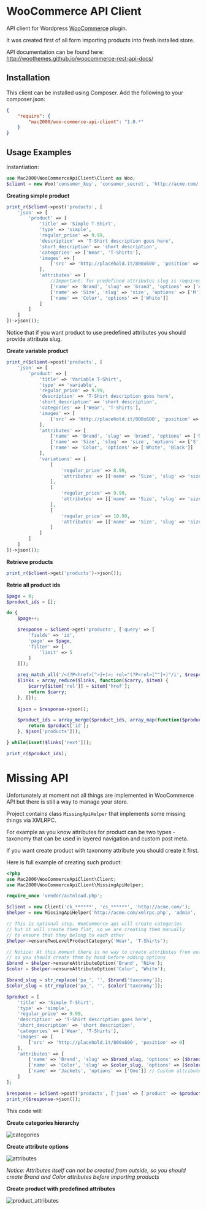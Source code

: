 WooCommerce API Client
======================

API client for Wordpress [WooCommerce](https://wordpress.org/plugins/woocommerce/) plugin.

It was created first of all form importing products into fresh installed store.

API documentation can be found here: http://woothemes.github.io/woocommerce-rest-api-docs/

Installation
------------

This client can be installed using Composer. Add the following to your composer.json:

```json
{
    "require": {
        "mac2000/woo-commerce-api-client": "1.0.*"
    }
}
```

Usage Examples
--------------

Instantiation:

```php
use Mac2000\WooCommerceApiClient\Client as Woo;
$client = new Woo('consumer_key', 'consumer_secret', 'http://acme.com/');
```

**Creating simple product**

```php
print_r($client->post('products', [
    'json' => [
        'product' => [
            'title' => 'Simple T-Shirt',
            'type' => 'simple',
            'regular_price' => 9.99,
            'description' => 'T-Shirt description goes here',
            'short_description' => 'short description',
            'categories' => ['Wear', 'T-Shirts'],
            'images' => [
                ['src' => 'http://placehold.it/800x600', 'position' => 0]
            ],
            'attributes' => [
                //Important: for predefined attributes slug is required, and options should contain slugs rather than names
                ['name' => 'Brand', 'slug' => 'brand', 'options' => ['nike']],
                ['name' => 'Size', 'slug' => 'size', 'options' => ['M']],
                ['name' => 'Color', 'options' => ['White']]
            ]
        ]
    ]
])->json());
```

Notice that if you want product to use predefined attributes you should provide attribute slug.

**Create variable product**

```php
print_r($client->post('products', [
    'json' => [
        'product' => [
            'title' => 'Variable T-Shirt',
            'type' => 'variable',
            'regular_price' => 9.99,
            'description' => 'T-Shirt description goes here',
            'short_description' => 'short description',
            'categories' => ['Wear', 'T-Shirts'],
            'images' => [
                ['src' => 'http://placehold.it/800x600', 'position' => 0]
            ],
            'attributes' => [
                ['name' => 'Brand', 'slug' => 'brand', 'options' => ['Nike']],
                ['name' => 'Size', 'slug' => 'size', 'options' => ['S','M','L'], 'variation' => true], //Notice: All options that will be used in variations should be here
                ['name' => 'Color', 'options' => ['White', 'Black']]
            ],
            'variations' => [
                [
                    'regular_price' => 8.99,
                    'attributes' => [['name' => 'Size', 'slug' => 'size', 'option' => 'S']]
                ],
                [
                    'regular_price' => 9.99,
                    'attributes' => [['name' => 'Size', 'slug' => 'size', 'option' => 'M']]
                ],
                [
                    'regular_price' => 10.99,
                    'attributes' => [['name' => 'Size', 'slug' => 'size', 'option' => 'L']]
                ]
            ]
        ]
    ]
])->json());
```

**Retrieve products**

```php
print_r($client->get('products')->json());
```

**Retrie all product ids**

```php
$page = 0;
$product_ids = [];

do {
    $page++;

    $response = $client->get('products', ['query' => [
        'fields' => 'id',
        'page' => $page,
        'filter' => [
            'limit' => 5
        ]
    ]]);

    preg_match_all('/<(?P<href>[^>]+)>; rel="(?P<rel>[^"]+)"/i', $response->getHeader('Link'), $links, PREG_SET_ORDER);
    $links = array_reduce($links, function($carry, $item) {
        $carry[$item['rel']] = $item['href'];
        return $carry;
    }, []);
    
    $json = $response->json();

    $product_ids = array_merge($product_ids, array_map(function($product) {
        return $product['id'];
    }, $json['products']));

} while(isset($links['next']));

print_r($product_ids);
```

Missing API
===========

Unfortunately at moment not all things are implemented in WooCommerce API but there is still a way to manage your store.

Project contains class `MissingApiHelper` that implements some missing things via XMLRPC.

For example as you know attributes for product can be two types - taxonomy that can be used in layered navigation and custom post meta.

If you want create product with taxonomy attribute you should create it first.

Here is full example of creating such product:

```php
<?php
use Mac2000\WooCommerceApiClient\Client;
use Mac2000\WooCommerceApiClient\MissingApiHelper;

require_once 'vendor/autoload.php';

$client = new Client('ck_******', 'cs_******', 'http://acme.com/');
$helper = new MissingApiHelper('http://acme.com/xmlrpc.php', 'admin', '******');

// This is optional step, WooCommerce api will create categories
// but it will create them flat, so we are creating them manually
// to ensure that they belong to each other
$helper->ensureTwoLevelProductCategory('Wear', 'T-Shirts');

// Notice: At this moment there is no way to create attributes from outside
// so you should create them by hand before adding options
$brand = $helper->ensureAttributeOption('Brand', 'Nike');
$color = $helper->ensureAttributeOption('Color', 'White');

$brand_slug = str_replace('pa_', '', $brand['taxonomy']);
$color_slug = str_replace('pa_', '', $color['taxonomy']);

$product = [
    'title' => 'Simple T-Shirt',
    'type' => 'simple',
    'regular_price' => 9.99,
    'description' => 'T-Shirt description goes here',
    'short_description' => 'short description',
    'categories' => ['Wear', 'T-Shirts'],
    'images' => [
        ['src' => 'http://placehold.it/800x600', 'position' => 0]
    ],
    'attributes' => [
        ['name' => 'Brand', 'slug' => $brand_slug, 'options' => [$brand['slug']]], // Select attribute
        ['name' => 'Color', 'slug' => $color_slug, 'options' => [$color['slug']]], // Text attribute
        ['name' => 'Jackets', 'options' => ['One']] // Custom attribute
    ]
];

$response = $client->post('products', ['json' => ['product' => $product]]);
print_r($response->json());
```

This code will:

**Create categories hierarchy**

![categories](https://cloud.githubusercontent.com/assets/88868/6992160/4667cde8-dac6-11e4-9659-755ebca2db4f.png)

**Create attribute options**

![attributes](https://cloud.githubusercontent.com/assets/88868/6992162/5a0a772e-dac6-11e4-9550-667e1ff5d3d9.png)

*Notice: Attributes itself can not be created from outside, so you should create Brand and Color attributes before importing products*

**Create product with predefined attributes**

![product_attributes](https://cloud.githubusercontent.com/assets/88868/6992163/7a64d73a-dac6-11e4-8036-cb2f1bf12866.png)
